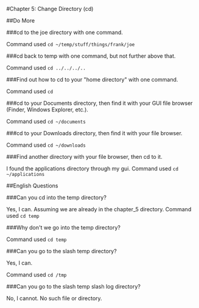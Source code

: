 #Chapter 5: Change Directory (cd)

##Do More

###cd to the joe directory with one command.

Command used `cd ~/temp/stuff/things/frank/joe`

###cd back to temp with one command, but not further above that.

Command used `cd ../../../..`

###Find out how to cd to your "home directory" with one command.

Command used `cd`

###cd to your Documents directory, then find it with your GUI file browser (Finder, Windows Explorer, etc.).

Command used `cd ~/documents`

###cd to your Downloads directory, then find it with your file browser.

Command used `cd ~/downloads`

###Find another directory with your file browser, then cd to it.

I found the applications directory through my gui. 
Command used `cd ~/applications`

##English Questions

###Can you cd into the temp directory?
   
Yes, I can. Assuming we are already in the chapter_5 directory.
Command used `cd temp`

###Why don't we go into the temp directory?

Command used `cd temp`
   
###Can you go to the slash temp directory?
   
Yes, I can. 

Command used `cd /tmp`

###Can you go to the slash temp slash log directory?

No, I cannot. No such file or directory.
